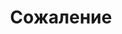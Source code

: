 ---
title: 'Сожаление'
titleEnglish: 'Regret'
# dateStart: 2020
dateEnd: 2023
images: ['сожаление.jpg']
extra: 'бумага, тушь'
size: 'A3'
# size: '29.7 x 42 cm'
# display: false
# text: ''
---